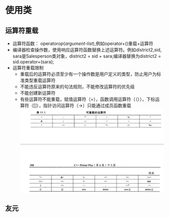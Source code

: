 # 使用类

## 运算符重载
- 运算符函数： operator*op*(*argument-list*),例如operator+()重载+运算符
- 编译器检查操作数，使用响应运算符函数替换上述运算符。例如district2,sid, sara是Salesperson类对象，district2 = sid + sara;编译器替换为district2 = sid.operator+(sara);
- 运算符重载限制
    - 重载后的运算符必须至少有一个操作数是用户定义的类型，防止用户为标准类型重载运算符
    - 不能违反运算符原来的句法规则，不能修改运算符的优先级
    - 不能创建新运算符
    - 有些运算符不能重载，赋值运算符（=），函数调用运算符（（）），下标运算符（[]），指针访问运算符（->）只能通过成员函数重载
![operator](./operator.png)

## 友元
